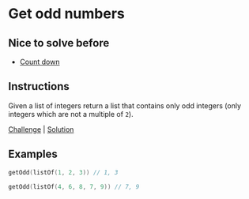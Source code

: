 # Get odd numbers

## Nice to solve before

- [Count down](../countdown/README.md)

## Instructions

Given a list of integers return a list that contains only odd integers (only integers which are not a multiple of `2`).

[Challenge](Challenge.kt) | [Solution](Solution.kt)

## Examples

```kotlin
getOdd(listOf(1, 2, 3)) // 1, 3

getOdd(listOf(4, 6, 8, 7, 9)) // 7, 9

```
